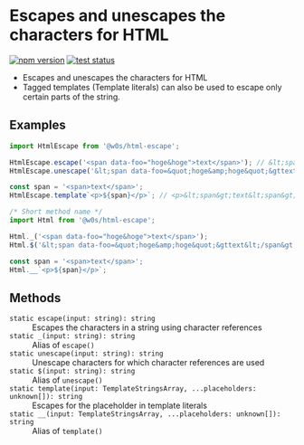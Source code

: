 # Escapes and unescapes the characters for HTML

[![npm version](https://badge.fury.io/js/%40w0s%2Fhtml-escape.svg)](https://www.npmjs.com/package/@w0s/html-escape)
[![test status](https://github.com/SaekiTominaga/npm/actions/workflows/html-escape-test.yml/badge.svg)](https://github.com/SaekiTominaga/npm/actions/workflows/html-escape-test.yml)

- Escapes and unescapes the characters for HTML
- Tagged templates (Template literals) can also be used to escape only certain parts of the string.

## Examples

```JavaScript
import HtmlEscape from '@w0s/html-escape';

HtmlEscape.escape('<span data-foo="hoge&hoge">text</span>'); // &lt;span data-foo=&quot;hoge&amp;hoge&quot;&gttext&lt;/span&gt;
HtmlEscape.unescape('&lt;span data-foo=&quot;hoge&amp;hoge&quot;&gttext&lt;/span&gt;'); // <span data-foo="hoge&hoge">text</span>

const span = '<span>text</span>';
HtmlEscape.template`<p>${span}</p>`; // <p>&lt;span&gt;text&lt;span&gt;</p>
```

```JavaScript
/* Short method name */
import Html from '@w0s/html-escape';

Html._('<span data-foo="hoge&hoge">text</span>');
Html.$('&lt;span data-foo=&quot;hoge&amp;hoge&quot;&gttext&lt;/span&gt;');

const span = '<span>text</span>';
Html.__`<p>${span}</p>`;
```

## Methods

<dl>
<dt><code>static escape(input: string): string</code></dt>
<dd>Escapes the characters in a string using character references</dd>
<dt><code>static _(input: string): string</code></dt>
<dd>Alias of <code>escape()</code></dd>
<dt><code>static unescape(input: string): string</code></dt>
<dd>Unescape characters for which character references are used</dd>
<dt><code>static $(input: string): string</code></dt>
<dd>Alias of <code>unescape()</code></dd>
<dt><code>static template(input: TemplateStringsArray, ...placeholders: unknown[]): string</code></dt>
<dd>Escapes for the placeholder in template literals</dd>
<dt><code>static __(input: TemplateStringsArray, ...placeholders: unknown[]): string</code></dt>
<dd>Alias of <code>template()</code></dd>
</dl>
